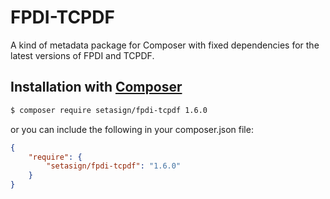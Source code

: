 # FPDI-TCPDF
A kind of metadata package for Composer with fixed dependencies for the latest versions of FPDI and TCPDF.

## Installation with [Composer](https://packagist.org/packages/setasign/fpdi-tcpdf)

```bash
$ composer require setasign/fpdi-tcpdf 1.6.0
```

or you can include the following in your composer.json file:

```json
{
    "require": {
        "setasign/fpdi-tcpdf": "1.6.0"
    }
}
```
